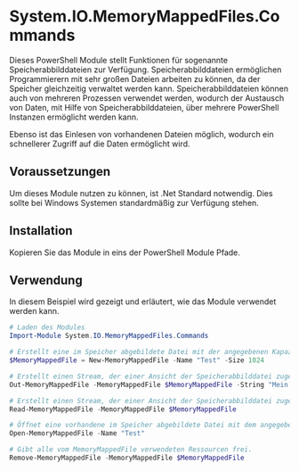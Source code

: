 # System.IO.MemoryMappedFiles.Commands
Dieses PowerShell Module stellt Funktionen für sogenannte Speicherabbilddateien zur Verfügung. Speicherabbilddateien ermöglichen Programmierern mit sehr großen Dateien arbeiten zu können, da der Speicher gleichzeitig verwaltet werden kann. Speicherabbilddateien können auch von mehreren Prozessen verwendet werden, wodurch der Austausch von Daten, mit Hilfe von Speicherabbilddateien, über mehrere PowerShell Instanzen ermöglicht werden kann.

Ebenso ist das Einlesen von vorhandenen Dateien möglich, wodurch ein schnellerer Zugriff auf die Daten ermöglicht wird.

## Voraussetzungen

Um dieses Module nutzen zu können, ist .Net Standard notwendig. Dies sollte bei Windows Systemen standardmäßig zur Verfügung stehen.

## Installation

Kopieren Sie das Module in eins der PowerShell Module Pfade.

## Verwendung

In diesem Beispiel wird gezeigt und erläutert, wie das Module verwendet werden kann.

```PowerShell
# Laden des Modules
Import-Module System.IO.MemoryMappedFiles.Commands

# Erstellt eine im Speicher abgebildete Datei mit der angegebenen Kapazität im Systemspeicher.
$MemoryMappedFile = New-MemoryMappedFile -Name "Test" -Size 1024

# Erstellt einen Stream, der einer Ansicht der Speicherabbilddatei zugeordnet ist und fügt den String als Stream hinzu.
Out-MemoryMappedFile -MemoryMappedFile $MemoryMappedFile -String "Mein Text."

# Erstellt einen Stream, der einer Ansicht der Speicherabbilddatei zugeordnet ist und liest diesen Stream aus.
Read-MemoryMappedFile -MemoryMappedFile $MemoryMappedFile

# Öffnet eine vorhandene im Speicher abgebildete Datei mit dem angegebenen Namen im Systemspeicher.
Open-MemoryMappedFile -Name "Test"

# Gibt alle vom MemoryMappedFile verwendeten Ressourcen frei.
Remove-MemoryMappedFile -MemoryMappedFile $MemoryMappedFile
```
